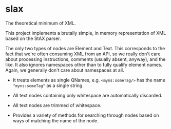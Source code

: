 # slax

The theoretical minimum of XML.

This project implements a brutally simple, in memory representation of XML based on the StAX parser.

The only two types of nodes are Element and Text.  This corresponds to the fact that we're often 
consuming XML from an API, so we really don't care about processing instructions, comments (usually absent, anyway), and the like.
It also ignores namespaces other than to fully qualify element names.
Again, we generally don't care about namespaces at all.

* It treats elements as single QNames, e.g. `<myns:someTag/>` has the name `"myns:someTag"` as a single string.

* All text nodes containing only whitespace are automatically discarded.

* All text nodes are trimmed of whitespace.

* Provides a variety of methods for searching through nodes based on ways of matching the name of the node.